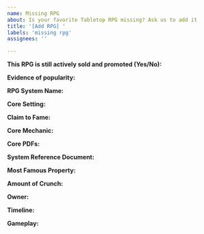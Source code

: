 ```yaml
---
name: Missing RPG
about: Is your favorite Tabletop RPG missing? Ask us to add it
title: '[Add RPG] '
labels: 'missing rpg'
assignees: ''

---
```


<!--

READ THIS FIRST:

RPGs will only be included if they are:

- Not defunct: still actively sold and promoted
- Popular: some online community for the game has at least 1,000 members (exceptions on a case-by-case basis, BDFL style)

PLEASE NOTE: ALL RPGs vary depending on the way you run them. For this project, we need hard-and-fast answers. "It depends on the GM" isn't helpful. Do your best to characterize the way the game is designed.

-->

**This RPG is still actively sold and promoted (Yes/No):**

<!-- Add a link to the largest online community where the game is discussed. -->
**Evidence of popularity:**

<!-- The name of the system is preferred, e.g. "Powered by the Apocalypse" instead of "Apocalypse World" -->
**RPG System Name:**

<!--
When and where do this system's most popular adventures take place?
If there is no dominant setting for this system, put "Setting-agnostic".   
-->
**Core Setting:**

<!-- "Claim to Fame" is 1 or 2 things the RPG is known for. What makes it unique? -->
**Claim to Fame:**

<!-- "Core Mechanic" is the means of task resolution, like ability checks. -->
**Core Mechanic:**

<!--
Which book(s) would a Game Master need to run the latest version of the game effectively?
Purely supplemental books (like splat books, adventures, and bestiaries) don't need to be included.
Link to the PDF versions of those books here.
-->
**Core PDFs:**

<!-- If the core rules are *legally* available on the Internet, link them here. -->
**System Reference Document:**

<!-- List the most famous video games, TV shows, movies, or settings based on this system. -->
**Most Famous Property:**

<!-- How crunchy is the system? That is, how detailed and complex are the rules? -->
**Amount of Crunch:**

<!-- Who owns the game? If the owner is a company that has a parent company, list them as well. -->
**Owner:**

<!-- When was the game first published? When was its most popular setting published? When did the latest version come out? -->
**Timeline:**

<!-- What does the game feel like to play? See https://github.com/isaaclyman/ttrpg-guide/issues/3 for examples. -->
**Gameplay:**